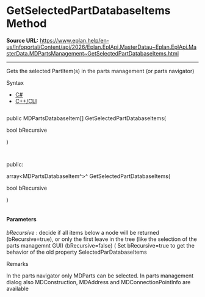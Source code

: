 # GetSelectedPartDatabaseItems Method

**Source URL:** https://www.eplan.help/en-us/Infoportal/Content/api/2026/Eplan.EplApi.MasterDatau~Eplan.EplApi.MasterData.MDPartsManagement~GetSelectedPartDatabaseItems.html

---

Gets the selected PartItem(s) in the parts management (or parts navigator)

Syntax

- [C#](#i-syntax-CS)
- [C++/CLI](#i-syntax-CPP2005)

```
```
public MDPartsDatabaseItem[] GetSelectedPartDatabaseItems( 

   bool bRecursive

)
```
```

```
```
public:

array<MDPartsDatabaseItem^>^ GetSelectedPartDatabaseItems( 

   bool bRecursive

)
```
```

#### Parameters

*bRecursive*
:   decide if all items below a node will be returned (bRecursive=true), or only the first leave in the tree (like the selection of the parts managemnt GUI) (bRecursive=false) ( Set bRecursive=true to get the behavior of the old property SelectedParDatabaseItems

Remarks

In the parts navigator only MDParts can be selected. In parts management dialog also MDConstruction, MDAddress and MDConnectionPointInfo are available
